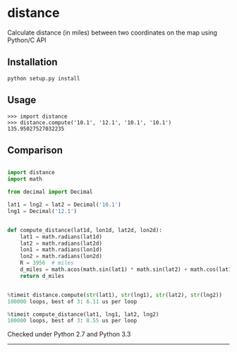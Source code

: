 distance
========

Calculate distance (in miles) between two coordinates on the map using Python/C API

Installation
------------

    python setup.py install

Usage
-----

    >>> import distance
    >>> distance.compute('10.1', '12.1', '10.1', '10.1')
    135.95027527032235

Сomparison
----------

```python

import distance
import math

from decimal import Decimal

lat1 = lng2 = lat2 = Decimal('10.1')
lng1 = Decimal('12.1')


def compute_distance(lat1d, lon1d, lat2d, lon2d):
    lat1 = math.radians(lat1d)
    lat2 = math.radians(lat2d)
    lon1 = math.radians(lon1d)
    lon2 = math.radians(lon2d)
    R = 3956  # miles
    d_miles = math.acos(math.sin(lat1) * math.sin(lat2) + math.cos(lat1) * math.cos(lat2) * math.cos(lon2 - lon1)) * R
    return d_miles


%timeit distance.compute(str(lat1), str(lng1), str(lat2), str(lng2))
100000 loops, best of 3: 6.11 us per loop

%timeit compute_distance(lat1, lng1, lat2, lng2)
100000 loops, best of 3: 8.55 us per loop
```

Checked under Python 2.7 and Python 3.3
_______________________________________
